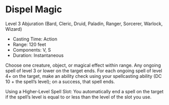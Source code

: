 # Dispel Magic
Level 3 Abjuration (Bard, Cleric, Druid, Paladin, Ranger, Sorcerer, Warlock, Wizard)

- Casting Time: Action
- Range: 120 feet
- Components: V, S
- Duration: Instantaneous

Choose one creature, object, or magical effect within range. Any ongoing spell of level 3 or lower on the target ends. For each ongoing spell of level 4+ on the target, make an ability check using your spellcasting ability (DC 10 + the spell’s level); on a success, that spell ends.

Using a Higher‑Level Spell Slot: You automatically end a spell on the target if the spell’s level is equal to or less than the level of the slot you use.
